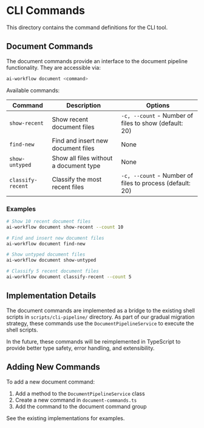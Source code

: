 # CLI Commands

This directory contains the command definitions for the CLI tool.

## Document Commands

The document commands provide an interface to the document pipeline functionality. They are accessible via:

```bash
ai-workflow document <command>
```

Available commands:

| Command | Description | Options |
|---------|-------------|---------|
| `show-recent` | Show recent document files | `-c, --count` - Number of files to show (default: 20) |
| `find-new` | Find and insert new document files | None |
| `show-untyped` | Show all files without a document type | None |
| `classify-recent` | Classify the most recent files | `-c, --count` - Number of files to process (default: 20) |

### Examples

```bash
# Show 10 recent document files
ai-workflow document show-recent --count 10

# Find and insert new document files
ai-workflow document find-new

# Show untyped document files
ai-workflow document show-untyped

# Classify 5 recent document files
ai-workflow document classify-recent --count 5
```

## Implementation Details

The document commands are implemented as a bridge to the existing shell scripts in `scripts/cli-pipeline/` directory. As part of our gradual migration strategy, these commands use the `DocumentPipelineService` to execute the shell scripts.

In the future, these commands will be reimplemented in TypeScript to provide better type safety, error handling, and extensibility.

## Adding New Commands

To add a new document command:

1. Add a method to the `DocumentPipelineService` class
2. Create a new command in `document-commands.ts`
3. Add the command to the document command group

See the existing implementations for examples.